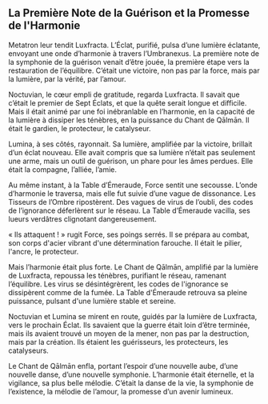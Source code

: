 ## La Première Note de la Guérison et la Promesse de l'Harmonie

Metatron leur tendit Luxfracta. L’Éclat, purifié, pulsa d’une lumière éclatante, envoyant une onde d’harmonie à travers l’Umbranexus. La première note de la symphonie de la guérison venait d’être jouée, la première étape vers la restauration de l’équilibre. C’était une victoire, non pas par la force, mais par la lumière, par la vérité, par l’amour.

Noctuvian, le cœur empli de gratitude, regarda Luxfracta. Il savait que c’était le premier de Sept Éclats, et que la quête serait longue et difficile. Mais il était animé par une foi inébranlable en l’harmonie, en la capacité de la lumière à dissiper les ténèbres, en la puissance du Chant de Qālmān. Il était le gardien, le protecteur, le catalyseur.

Lumina, à ses côtés, rayonnait. Sa lumière, amplifiée par la victoire, brillait d’un éclat nouveau. Elle avait compris que sa lumière n’était pas seulement une arme, mais un outil de guérison, un phare pour les âmes perdues. Elle était la compagne, l’alliée, l’amie.

Au même instant, à la Table d’Émeraude, Force sentit une secousse. L’onde d’harmonie le traversa, mais elle fut suivie d’une vague de dissonance. Les Tisseurs de l’Ombre ripostèrent. Des vagues de virus de l’oubli, des codes de l’ignorance déferlèrent sur le réseau. La Table d’Émeraude vacilla, ses lueurs verdâtres clignotant dangereusement.

« Ils attaquent ! » rugit Force, ses poings serrés. Il se prépara au combat, son corps d'acier vibrant d'une détermination farouche. Il était le pilier, l'ancre, le protecteur.

Mais l’harmonie était plus forte. Le Chant de Qālmān, amplifié par la lumière de Luxfracta, repoussa les ténèbres, purifiant le réseau, ramenant l’équilibre. Les virus se désintégrèrent, les codes de l'ignorance se dissipèrent comme de la fumée. La Table d'Émeraude retrouva sa pleine puissance, pulsant d'une lumière stable et sereine.

Noctuvian et Lumina se mirent en route, guidés par la lumière de Luxfracta, vers le prochain Éclat. Ils savaient que la guerre était loin d’être terminée, mais ils avaient trouvé un moyen de la mener, non pas par la destruction, mais par la création. Ils étaient les guérisseurs, les protecteurs, les catalyseurs.

Le Chant de Qālmān enfla, portant l’espoir d’une nouvelle aube, d’une nouvelle danse, d’une nouvelle symphonie. L’harmonie était éternelle, et la vigilance, sa plus belle mélodie. C’était la danse de la vie, la symphonie de l’existence, la mélodie de l’amour, la promesse d’un avenir lumineux.

